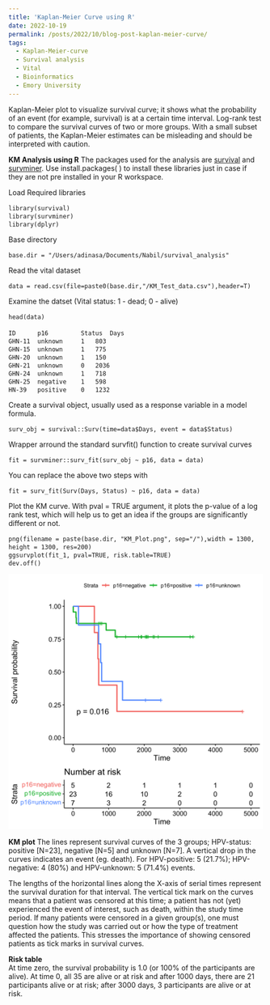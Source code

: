 ```yaml
---
title: 'Kaplan-Meier Curve using R'
date: 2022-10-19
permalink: /posts/2022/10/blog-post-kaplan-meier-curve/
tags:
  - Kaplan-Meier-curve
  - Survival analysis
  - Vital
  - Bioinformatics 
  - Emory University
---
```

Kaplan-Meier plot to visualize survival curve; it shows what the probability of an event (for example, survival) is at a certain time interval. Log-rank test to compare the survival curves of two or more groups. With a small subset of patients, the Kaplan-Meier estimates can be misleading and should be interpreted with caution. 

**KM Analysis using R**
The packages used for the analysis are [survival](https://cran.r-project.org/web/packages/survival/index.html) and [survminer](https://cran.r-project.org/web/packages/survminer/index.html). Use install.packages( ) to install these libraries just in case if they are not pre installed in your R workspace.

Load Required libraries
```  
library(survival)  
library(survminer)  
library(dplyr)
```  
Base directory 
```
base.dir = "/Users/adinasa/Documents/Nabil/survival_analysis"   
```  
Read the vital dataset  
```  
data = read.csv(file=paste0(base.dir,"/KM_Test_data.csv"),header=T)  
```  

Examine the datset (Vital status: 1 - dead; 0 - alive)  
```
head(data)  
  
ID      p16 		Status	Days  
GHN-11  unknown		1  	803  
GHN-15  unknown		1  	775  
GHN-20  unknown		1  	150  
GHN-21  unknown		0 	2036  
GHN-24  unknown		1  	718  
GHN-25	negative	1  	598  
HN-39	positive	0	1232  
```  

Create a survival object, usually used as a response variable in a model formula. 

```  
surv_obj = survival::Surv(time=data$Days, event = data$Status)  
```  

Wrapper arround the standard survfit() function to create survival curves

```
fit = survminer::surv_fit(surv_obj ~ p16, data = data)
```  

You can replace the above two steps with 
```  
fit = surv_fit(Surv(Days, Status) ~ p16, data = data)  
```  

Plot the KM curve. With pval = TRUE argument, it plots the p-value of a log rank test, which will help us to get an idea if the groups are significantly different or not.      
```  
png(filename = paste(base.dir, "KM_Plot.png", sep="/"),width = 1300, height = 1300, res=200)  
ggsurvplot(fit_1, pval=TRUE, risk.table=TRUE)  
dev.off()  
```

![KM Plot](/images/KM_plot.png)


**KM plot**
The lines represent survival curves of the 3 groups; HPV-status: positive [N=23], negative [N=5] and unknown [N=7]. A vertical drop in the curves indicates an event (eg. death). For HPV-positive: 5 (21.7%); HPV-negative: 4 (80%) and HPV-unknown: 5 (71.4%) events.  
 
The lengths of the horizontal lines along the X-axis of serial times represent the survival duration for that interval. The vertical tick mark on the curves means that a patient was censored at this time; a patient has not (yet) experienced the event of interest, such as death, within the study time period. If many patients were censored in a given group(s), one must question how the study was carried out or how the type of treatment affected the patients. This stresses the importance of showing censored patients as tick marks in survival curves.  
 
**Risk table**     
At time zero, the survival probability is 1.0 (or 100% of the participants are alive). At time 0, all 35 are alive or at risk and after 1000 days, there are 21 participants alive or at risk; after 3000 days, 3 participants are alive or at risk. 

